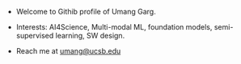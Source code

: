 - Welcome to Githib profile of Umang Garg.
- Interests: AI4Science, Multi-modal ML, foundation models, semi-supervised learning, SW design.

- Reach me at umang@ucsb.edu

<!---
umang-garg21/umang-garg21 is a ✨ special ✨ repository because its `README.md` (this file) appears on your GitHub profile.
You can click the Preview link to take a look at your changes.
--->
